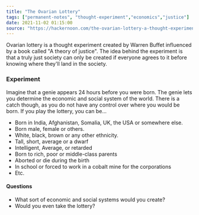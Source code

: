 ```yaml
---
title: "The Ovarian Lottery"
tags: ["permanent-notes", "thought-experiment","economics","justice"]
date: 2021-11-02 01:15:00
source: "https://hackernoon.com/the-ovarian-lottery-a-thought-experiment"
---
```


Ovarian lottery is a thought experiment created by Warren Buffet influenced by a book called "A theory of justice". The idea behind the experiment is that a truly just society can only be created if everyone agrees to it before knowing where they'll land in the society.

### Experiment

Imagine that a genie appears 24 hours before you were born. The genie lets you determine the economic and social system of the world. There is a catch though, as you do not have any control over where you would be born. If you play the lottery, you can be...

- Born in India, Afghanistan, Somalia, UK, the USA or somewhere else.
- Born male, female or others.
- White, black, brown or any other ethnicity.
- Tall, short, average or a dwarf
- Intelligent, Average, or retarded
- Born to rich, poor or middle-class parents
- Aborted or die during the birth
- In school or forced to work in a cobalt mine for the corporations
- Etc.

#### Questions

- What sort of economic and social systems would you create?
- Would you even take the lottery?
